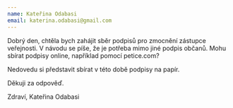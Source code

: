 ```yaml
---
name: Kateřina Odabasi
email: katerina.odabasi@gmail.com
---
```


Dobrý den,
chtěla bych zahájit sběr podpisů pro zmocnění zástupce veřejnosti. V návodu se píše, že je potřeba mimo jiné podpis občanů. Mohu sbírat podpisy online, například pomocí petice.com?

Nedovedu si představit sbírat v této době podpisy na papír. 

Děkuji za odpověď.

Zdraví,
Kateřina Odabasi

